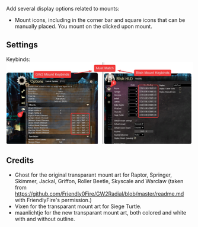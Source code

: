 Add several display options related to mounts:
- Mount icons, including in the corner bar and square icons that can be manually placed. You mount on the clicked upon mount.

## Settings

Keybinds:
![](settings_keybinds.png "settings keybinds, credits to Steve aka NecroNFriends#9475")

## Credits
- Ghost for the original transparant mount art for Raptor, Springer, Skimmer, Jackal, Griffon, Roller Beetle, Skyscale and Warclaw (taken from https://github.com/Friendly0Fire/GW2Radial/blob/master/readme.md with FriendlyFire's permission.)
- Vixen for the transparant mount art for Siege Turtle.
- maanlichtje for the new transparant mount art, both colored and white with and without outline.